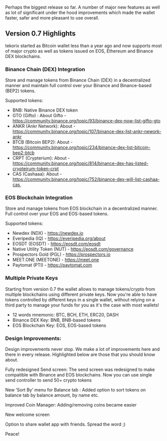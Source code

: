 Perhaps the biggest release so far. A number of major new features as well as lot of significant under the hood improvements which made the wallet faster, safer and more pleasant to use overall.

## Version 0.7 Highlights

tekorix started as Bitcoin wallet less than a year ago and now supports most of major crypto as well as tokens issued on EOS, Ethereum and Binance DEX blockchains.

### Binance Chain (DEX) Integration

Store and manage tokens from Binance Chain (DEX) in a decentralized manner and maintain full control over your Binance and Binance-based (BEP2) tokens.

Supported tokens:

- BNB: Native Binance DEX token
- GTO (Gifto) : About Gifto - https://community.binance.org/topic/93/binance-dex-now-list-gifto-gto
- ANKR (Ankr Network): About - https://community.binance.org/topic/107/binance-dex-list-ankr-nework-ankr
- BTCB (Bitcoin BEP2): About - https://community.binance.org/topic/234/binance-dex-list-bitcoin-bep2-btcb
- CRPT (Crypterium): About - https://community.binance.org/topic/814/binance-dex-has-listed-crypteirum-token-crpt
- CAS (Cashaaa): About - https://community.binance.org/topic/752/binance-dex-will-list-cashaa-cas 

### EOS Blockchain Integration

Store and manage tokens from EOS blockchain in a decentralized manner. Full control over your EOS and EOS-based tokens.

Supported tokens:

- Newdex (NDX) - https://newdex.io
- Everipedia (IQ) - https://everipedia.org/about
- EOSDT (EOSDT) - https://eosdt.com/eosdt
- Native Utility Token (NUT) - https://eosdt.com/governance
- Prospectors Gold (PGL) - https://prospectors.io
- MEET.ONE (MEETONE) - https://meet.one
- Paytomat (PTI) - https://paytomat.com

###  Multiple Private Keys

Starting from version 0.7 the wallet allows to manage tokens/crypto from multiple blockchains using different private keys. Now you're able to have tokens controlled by different keys in a single wallet, without relying on a third party to manage your funds for you as it's the case with most wallets!

- 12 words mnemonic: BTC, BCH, ETH, ERC20, DASH
- Binance DEX Key: BNB, BNB-based tokens
- EOS Blockchain Key: EOS, EOS-based tokens

### Design Improvements:

Design improvements never stop. We make a lot of improvements here and there in every release. Highlighted below are those that you should know about.

Fully redesigned Send screen: The send screen was redesigned to make compatible with Binance and EOS blockchains. Now you can use single send controller to send 50+ crypto tokens

New ‘Sort By’ menu for Balance tab : Added option to sort tokens on balance tab by balance amount, by name etc.

Improved Coin Manager: Adding/removing coins became easier

New welcome screen

Option to share wallet app with friends. Spread the word ;)

Peace!
